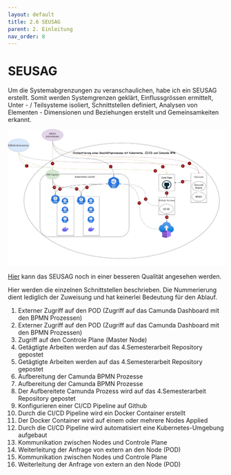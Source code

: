 ```yaml
---
layout: default
title: 2.6 SEUSAG
parent: 2. Einleitung
nav_order: 8
---
```


# SEUSAG

Um die Systemabgrenzungen zu veranschaulichen, habe ich ein SEUSAG erstellt. Somit werden Systemgrenzen geklärt, Einflussgrössen ermittelt, Unter - / Teilsysteme isoliert, Schnittstellen definiert, Analysen von Elementen - Dimensionen und Beziehungen erstellt und Gemeinsamkeiten erkannt.

![SEUSAG](../ressources/bilder/4_Semester_SEUSAG_Nummeriertv2.jpg)

[Hier](https://1drv.ms/i/c/77fe47fd6cd90d40/Ee-fHt-sSHNGgnZ7JjpeoX8BcOM6dRM1q4U2HSibWNqGqw?e=VP0ggf) kann das SEUSAG noch in einer besseren Qualität angesehen werden.

Hier werden die einzelnen Schnittstellen beschrieben. Die Nummerierung dient lediglich der Zuweisung und hat keinerlei Bedeutung für den Ablauf.

1. Externer Zugriff auf den POD (Zugriff auf das Camunda Dashboard mit den BPMN Prozessen)
2. Externer Zugriff auf den POD (Zugriff auf das Camunda Dashboard mit den BPMN Prozessen)
3. Zugriff auf den Controle Plane (Master Node)
4. Getägtigte Arbeiten werden auf das 4.Semesterarbeit Repository gepostet
5. Getägtigte Arbeiten werden auf das 4.Semesterarbeit Repository gepostet
6. Aufbereitung der Camunda BPMN Prozesse
7. Aufbereitung der Camunda BPMN Prozesse
8. Der Aufbereitete Camunda Prozess wird auf das 4.Semesterarbeit Repository gepostet
9. Konfigurieren einer CI/CD Pipeline auf Github
10. Durch die CI/CD Pipeline wird ein Docker Container erstellt
11. Der Docker Container wird auf einem oder mehrere Nodes Applied
12. Durch die CI/CD Pipeline wird automatisiert eine Kubernetes-Umgebung aufgebaut
13. Kommunikation zwischen Nodes und Controle Plane
14. Weiterleitung der Anfrage von extern an den Node (POD)
15. Kommunikation zwischen Nodes und Controle Plane
16. Weiterleitung der Anfrage von extern an den Node (POD)